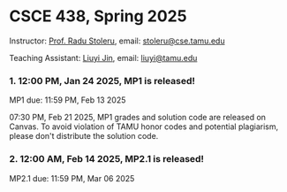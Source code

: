 
# CSCE 438, Spring 2025

Instructor: [Prof. Radu Stoleru](https://engineering.tamu.edu/cse/profiles/rstoleru.html), email: stoleru@cse.tamu.edu

Teaching Assistant: [Liuyi Jin](https://www.liuyijin.com/), email: liuyi@tamu.edu


### 1.  12:00 PM, Jan 24 2025, MP1 is released!
MP1 due: 11:59 PM, Feb 13 2025

07:30 PM, Feb 21 2025, MP1 grades and solution code are released on Canvas. To avoid violation of TAMU honor codes and potential plagiarism, please don't distribute the solution code.

### 2.  12:00 AM, Feb 14 2025, MP2.1 is released!
MP2.1 due: 11:59 PM, Mar 06 2025